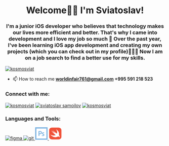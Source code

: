 <h1 align="center">Welcome✌🏻 I'm Sviatoslav!</h1>
<h3 align="center">I'm a junior iOS developer who believes that technology makes our lives more efficient and better. That's why I came into development and I love my job so much 🥰 Over the past year, I've been learning iOS app development and creating my own projects (which you can check out in my profile)🧑🏻‍💻 Now I am on a job search to find a better use for my skills.</h3>

<p align="left"> <a href="https://twitter.com/kosmosviat" target="blank"><img src="https://img.shields.io/twitter/follow/kosmosviat?logo=twitter&style=for-the-badge" alt="kosmosviat" /></a> </p>

- 📫 How to reach me **worldinfair761@gmail.com +995 591 218 523**

<h3 align="left">Connect with me:</h3>
<p align="left">
<a href="https://twitter.com/kosmosviat" target="blank"><img align="center" src="https://raw.githubusercontent.com/rahuldkjain/github-profile-readme-generator/master/src/images/icons/Social/twitter.svg" alt="kosmosviat" height="30" width="40" /></a>
<a href="https://linkedin.com/in/sviatoslav samoilov" target="blank"><img align="center" src="https://raw.githubusercontent.com/rahuldkjain/github-profile-readme-generator/master/src/images/icons/Social/linked-in-alt.svg" alt="sviatoslav samoilov" height="30" width="40" /></a>
<a href="https://instagram.com/kosmosviat" target="blank"><img align="center" src="https://raw.githubusercontent.com/rahuldkjain/github-profile-readme-generator/master/src/images/icons/Social/instagram.svg" alt="kosmosviat" height="30" width="40" /></a>
</p>

<h3 align="left">Languages and Tools:</h3>
<p align="left"> <a href="https://www.figma.com/" target="_blank" rel="noreferrer"> <img src="https://www.vectorlogo.zone/logos/figma/figma-icon.svg" alt="figma" width="40" height="40"/> </a> <a href="https://git-scm.com/" target="_blank" rel="noreferrer"> <img src="https://www.vectorlogo.zone/logos/git-scm/git-scm-icon.svg" alt="git" width="40" height="40"/> </a> <a href="https://www.photoshop.com/en" target="_blank" rel="noreferrer"> <img src="https://raw.githubusercontent.com/devicons/devicon/master/icons/photoshop/photoshop-line.svg" alt="photoshop" width="40" height="40"/> </a> <a href="https://developer.apple.com/swift/" target="_blank" rel="noreferrer"> <img src="https://raw.githubusercontent.com/devicons/devicon/master/icons/swift/swift-original.svg" alt="swift" width="40" height="40"/> </a> </p>
